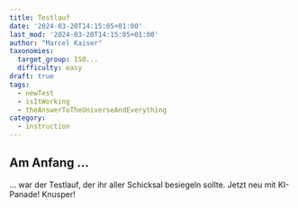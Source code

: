 ```yaml
---
title: Testlauf
date: '2024-03-20T14:15:05+01:00'
last_mod: '2024-03-20T14:15:05+01:00'
author: "Marcel Kaiser"
taxonomies:
  target_group: ISO...
  difficulty: easy
draft: true
tags:
  - newTest
  - isItWorking
  - theAnswerToTheUniverseAndEverything
category:
  - instruction
---
```


## Am Anfang ...
... war der Testlauf, der ihr aller Schicksal besiegeln sollte. Jetzt neu mit KI-Panade! Knusper!
